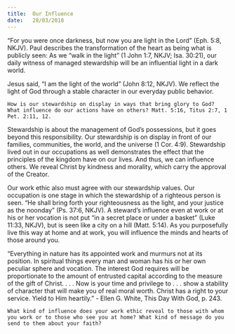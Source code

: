 ```yaml
---
title:  Our Influence
date:   28/03/2018
---
```


“For you were once darkness, but now you are light in the Lord” (Eph. 5:8, NKJV). Paul describes the transformation of the heart as being what is publicly seen: As we “walk in the light” (1 John 1:7, NKJV; Isa. 30:21), our daily witness of managed stewardship will be an influential light in a dark world.

Jesus said, “I am the light of the world” (John 8:12, NKJV). We reflect the light of God through a stable character in our everyday public behavior.

`How is our stewardship on display in ways that bring glory to God? What influence do our actions have on others? Matt. 5:16, Titus 2:7, 1 Pet. 2:11, 12.`

Stewardship is about the management of God’s possessions, but it goes beyond this responsibility. Our stewardship is on display in front of our families, communities, the world, and the universe (1 Cor. 4:9). Stewardship lived out in our occupations as well demonstrates the effect that the principles of the kingdom have on our lives. And thus, we can influence others. We reveal Christ by kindness and morality, which carry the approval of the Creator.

Our work ethic also must agree with our stewardship values. Our occupation is one stage in which the stewardship of a righteous person is seen. “He shall bring forth your righteousness as the light, and your justice as the noonday” (Ps. 37:6, NKJV). A steward’s influence even at work or at his or her vocation is not put “in a secret place or under a basket” (Luke 11:33, NKJV), but is seen like a city on a hill (Matt. 5:14). As you purposefully live this way at home and at work, you will influence the minds and hearts of those around you.

“Everything in nature has its appointed work and murmurs not at its position. In spiritual things every man and woman has his or her own peculiar sphere and vocation. The interest God requires will be proportionate to the amount of entrusted capital according to the measure of the gift of Christ. . . . Now is your time and privilege to . . . show a stability of character that will make you of real moral worth. Christ has a right to your service. Yield to Him heartily.” - Ellen G. White, This Day With God, p. 243.

`What kind of influence does your work ethic reveal to those with whom you work or to those who see you at home? What kind of message do you send to them about your faith?`
